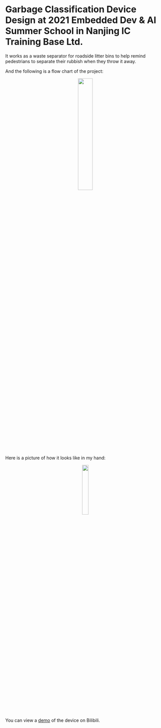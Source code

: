# Garbage Classification Device Design at 2021 Embedded Dev & AI Summer School in Nanjing IC Training Base Ltd.
It works as a waste separator for roadside litter bins to help remind pedestrians to separate their rubbish when they throw it away.

And the following is a flow chart of the project:

<div align="center">
<img src=Images_rdme/liuchengtu.png width=30% />
</div>

Here is a picture of how it looks like in my hand:

<div align="center">
<img src=Images_rdme/device.jpg width=20% />
</div>

You can view a [demo](https://www.bilibili.com/video/BV1fg411K7kh?spm_id_from=333.999.0.0) of the device on Bilibili.
